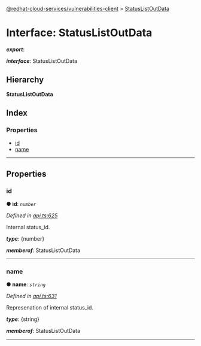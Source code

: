 [@redhat-cloud-services/vulnerabilities-client](../README.md) > [StatusListOutData](../interfaces/statuslistoutdata.md)

# Interface: StatusListOutData

*__export__*: 

*__interface__*: StatusListOutData

## Hierarchy

**StatusListOutData**

## Index

### Properties

* [id](statuslistoutdata.md#id)
* [name](statuslistoutdata.md#name)

---

## Properties

<a id="id"></a>

###  id

**● id**: *`number`*

*Defined in [api.ts:625](https://github.com/RedHatInsights/javascript-clients/blob/master/packages/vulnerabilities/api.ts#L625)*

Internal status\_id.

*__type__*: {number}

*__memberof__*: StatusListOutData

___
<a id="name"></a>

###  name

**● name**: *`string`*

*Defined in [api.ts:631](https://github.com/RedHatInsights/javascript-clients/blob/master/packages/vulnerabilities/api.ts#L631)*

Represenation of internal status\_id.

*__type__*: {string}

*__memberof__*: StatusListOutData

___

